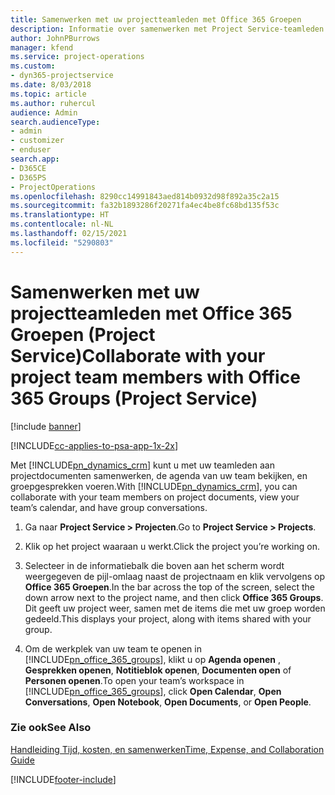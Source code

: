 ```yaml
---
title: Samenwerken met uw projectteamleden met Office 365 Groepen
description: Informatie over samenwerken met Project Service-teamleden via Office 365 Groepen
author: JohnPBurrows
manager: kfend
ms.service: project-operations
ms.custom:
- dyn365-projectservice
ms.date: 8/03/2018
ms.topic: article
ms.author: ruhercul
audience: Admin
search.audienceType:
- admin
- customizer
- enduser
search.app:
- D365CE
- D365PS
- ProjectOperations
ms.openlocfilehash: 8290cc14991843aed814b0932d98f892a35c2a15
ms.sourcegitcommit: fa32b1893286f20271fa4ec4be8fc68bd135f53c
ms.translationtype: HT
ms.contentlocale: nl-NL
ms.lasthandoff: 02/15/2021
ms.locfileid: "5290803"
---
```

# <a name="collaborate-with-your-project-team-members-with-office-365-groups-project-service"></a><span data-ttu-id="2e5fa-103">Samenwerken met uw projectteamleden met Office 365 Groepen (Project Service)</span><span class="sxs-lookup"><span data-stu-id="2e5fa-103">Collaborate with your project team members with Office 365 Groups (Project Service)</span></span>

[!include [banner](../includes/psa-now-project-operations.md)]

[!INCLUDE[cc-applies-to-psa-app-1x-2x](../includes/cc-applies-to-psa-app-1x-2x.md)]

<span data-ttu-id="2e5fa-104">Met [!INCLUDE[pn_dynamics_crm](../includes/pn-dynamics-crm.md)] kunt u met uw teamleden aan projectdocumenten samenwerken, de agenda van uw team bekijken, en groepgesprekken voeren.</span><span class="sxs-lookup"><span data-stu-id="2e5fa-104">With [!INCLUDE[pn_dynamics_crm](../includes/pn-dynamics-crm.md)], you can collaborate with your team members on project documents, view your team’s calendar, and have group conversations.</span></span>  
  
1. <span data-ttu-id="2e5fa-105">Ga naar **Project Service > Projecten**.</span><span class="sxs-lookup"><span data-stu-id="2e5fa-105">Go to **Project Service > Projects**.</span></span>  
  
2. <span data-ttu-id="2e5fa-106">Klik op het project waaraan u werkt.</span><span class="sxs-lookup"><span data-stu-id="2e5fa-106">Click the project you’re working on.</span></span>  
  
3. <span data-ttu-id="2e5fa-107">Selecteer in de informatiebalk die boven aan het scherm wordt weergegeven de pijl-omlaag naast de projectnaam en klik vervolgens op **Office 365 Groepen**.</span><span class="sxs-lookup"><span data-stu-id="2e5fa-107">In the bar across the top of the screen, select the down arrow next to the project name, and then click **Office 365 Groups**.</span></span> <span data-ttu-id="2e5fa-108">Dit geeft uw project weer, samen met de items die met uw groep worden gedeeld.</span><span class="sxs-lookup"><span data-stu-id="2e5fa-108">This displays your project, along with items shared with your group.</span></span>  
  
4. <span data-ttu-id="2e5fa-109">Om de werkplek van uw team te openen in [!INCLUDE[pn_office_365_groups](../includes/pn-office-365-groups.md)], klikt u op **Agenda openen** , **Gesprekken openen**, **Notitieblok openen**, **Documenten open** of **Personen openen**.</span><span class="sxs-lookup"><span data-stu-id="2e5fa-109">To open your team’s workspace in [!INCLUDE[pn_office_365_groups](../includes/pn-office-365-groups.md)], click **Open Calendar**, **Open Conversations**, **Open Notebook**, **Open Documents**, or **Open People**.</span></span>  
  
### <a name="see-also"></a><span data-ttu-id="2e5fa-110">Zie ook</span><span class="sxs-lookup"><span data-stu-id="2e5fa-110">See Also</span></span>  
 [<span data-ttu-id="2e5fa-111">Handleiding Tijd, kosten, en samenwerken</span><span class="sxs-lookup"><span data-stu-id="2e5fa-111">Time, Expense, and Collaboration Guide</span></span>](../psa/time-expense-collaboration-guide.md)


[!INCLUDE[footer-include](../includes/footer-banner.md)]